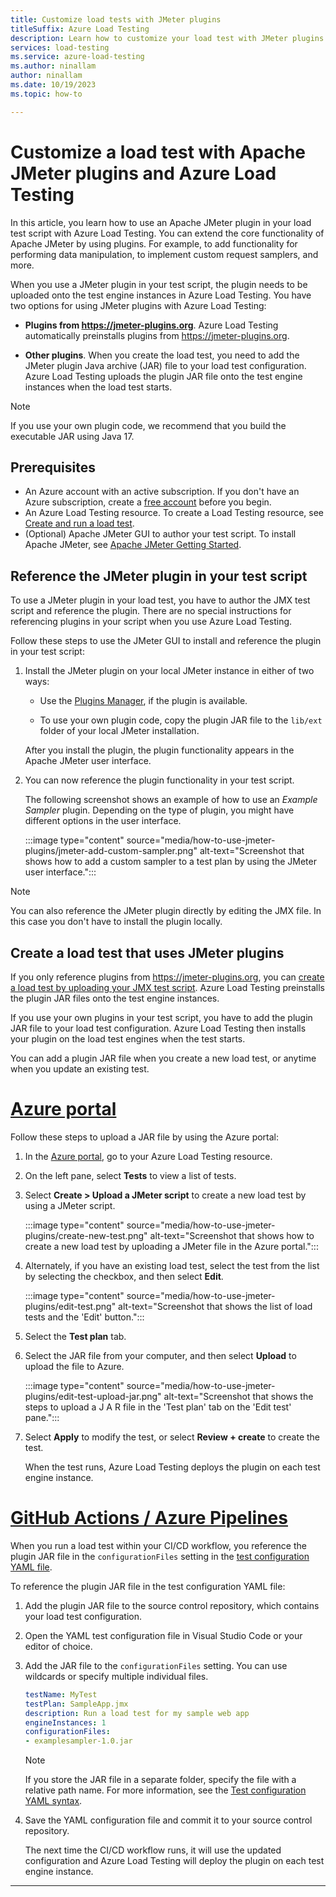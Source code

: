 ```yaml
---
title: Customize load tests with JMeter plugins
titleSuffix: Azure Load Testing
description: Learn how to customize your load test with JMeter plugins and Azure Load Testing. Upload a custom plugin JAR file or reference a publicly available plugin.
services: load-testing
ms.service: azure-load-testing
ms.author: ninallam
author: ninallam
ms.date: 10/19/2023
ms.topic: how-to

---
```

# Customize a load test with Apache JMeter plugins and Azure Load Testing

In this article, you learn how to use an Apache JMeter plugin in your load test script with Azure Load Testing. You can extend the core functionality of Apache JMeter by using plugins. For example, to add functionality for performing data manipulation, to implement custom request samplers, and more.

When you use a JMeter plugin in your test script, the plugin needs to be uploaded onto the test engine instances in Azure Load Testing. You have two options for using JMeter plugins with Azure Load Testing:

- **Plugins from https://jmeter-plugins.org**. Azure Load Testing automatically preinstalls plugins from https://jmeter-plugins.org.

- **Other plugins**. When you create the load test, you need to add the JMeter plugin Java archive (JAR) file to your load test configuration. Azure Load Testing uploads the plugin JAR file onto the test engine instances when the load test starts.

> [!NOTE]
> If you use your own plugin code, we recommend that you build the executable JAR using Java 17.

## Prerequisites

* An Azure account with an active subscription. If you don't have an Azure subscription, create a [free account](https://azure.microsoft.com/free/?WT.mc_id=A261C142F) before you begin.
* An Azure Load Testing resource. To create a Load Testing resource, see [Create and run a load test](./quickstart-create-and-run-load-test.md).
* (Optional) Apache JMeter GUI to author your test script. To install Apache JMeter, see [Apache JMeter Getting Started](https://jmeter.apache.org/usermanual/get-started.html).

## Reference the JMeter plugin in your test script

To use a JMeter plugin in your load test, you have to author the JMX test script and reference the plugin. There are no special instructions for referencing plugins in your script when you use Azure Load Testing.

Follow these steps to use the JMeter GUI to install and reference the plugin in your test script:

1. Install the JMeter plugin on your local JMeter instance in either of two ways:

    - Use the [Plugins Manager](https://jmeter-plugins.org/wiki/PluginsManager/), if the plugin is available.

    - To use your own plugin code, copy the plugin JAR file to the `lib/ext` folder of your local JMeter installation.

    After you install the plugin, the plugin functionality appears in the Apache JMeter user interface.

1. You can now reference the plugin functionality in your test script.

    The following screenshot shows an example of how to use an *Example Sampler* plugin. Depending on the type of plugin, you might have different options in the user interface.

    :::image type="content" source="media/how-to-use-jmeter-plugins/jmeter-add-custom-sampler.png" alt-text="Screenshot that shows how to add a custom sampler to a test plan by using the JMeter user interface.":::

> [!NOTE]
> You can also reference the JMeter plugin directly by editing the JMX file. In this case you don't have to install the plugin locally.

## Create a load test that uses JMeter plugins

If you only reference plugins from https://jmeter-plugins.org, you can [create a load test by uploading your JMX test script](./how-to-create-and-run-load-test-with-jmeter-script.md). Azure Load Testing preinstalls the plugin JAR files onto the test engine instances.

If you use your own plugins in your test script, you have to add the plugin JAR file to your load test configuration. Azure Load Testing then installs your plugin on the load test engines when the test starts.

You can add a plugin JAR file when you create a new load test, or anytime when you update an existing test.

# [Azure portal](#tab/portal)

Follow these steps to upload a JAR file by using the Azure portal:

1. In the [Azure portal](https://portal.azure.com), go to your Azure Load Testing resource.

1. On the left pane, select **Tests** to view a list of tests.

1. Select **Create > Upload a JMeter script** to create a new load test by using a JMeter script.

    :::image type="content" source="media/how-to-use-jmeter-plugins/create-new-test.png" alt-text="Screenshot that shows how to create a new load test by uploading a JMeter file in the Azure portal.":::

1. Alternately, if you have an existing load test, select the test from the list by selecting the checkbox, and then select **Edit**.

    :::image type="content" source="media/how-to-use-jmeter-plugins/edit-test.png" alt-text="Screenshot that shows the list of load tests and the 'Edit' button.":::

1. Select the **Test plan** tab.

1. Select the JAR file from your computer, and then select **Upload** to upload the file to Azure.

    :::image type="content" source="media/how-to-use-jmeter-plugins/edit-test-upload-jar.png" alt-text="Screenshot that shows the steps to upload a J A R file in the 'Test plan' tab on the 'Edit test' pane.":::

1. Select **Apply** to modify the test, or select **Review + create** to create the test.

    When the test runs, Azure Load Testing deploys the plugin on each test engine instance.

# [GitHub Actions / Azure Pipelines](#tab/github+pipelines)

When you run a load test within your CI/CD workflow, you reference the plugin JAR file in the `configurationFiles` setting in the [test configuration YAML file](./reference-test-config-yaml.md).

To reference the plugin JAR file in the test configuration YAML file:

1. Add the plugin JAR file to the source control repository, which contains your load test configuration.

1. Open the YAML test configuration file in Visual Studio Code or your editor of choice.

1. Add the JAR file to the `configurationFiles` setting. You can use wildcards or specify multiple individual files. 

    ```yaml
    testName: MyTest
    testPlan: SampleApp.jmx
    description: Run a load test for my sample web app
    engineInstances: 1
    configurationFiles:
    - examplesampler-1.0.jar
    ```

    > [!NOTE]
    > If you store the JAR file in a separate folder, specify the file with a relative path name. For more information, see the [Test configuration YAML syntax](./reference-test-config-yaml.md).

1. Save the YAML configuration file and commit it to your source control repository.
  
    The next time the CI/CD workflow runs, it will use the updated configuration and Azure Load Testing will deploy the plugin on each test engine instance.

---
